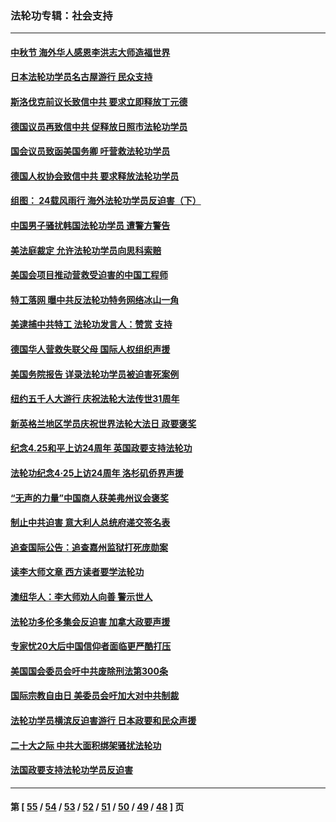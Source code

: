 ### 法轮功专辑：社会支持
---
#### [中秋节 海外华人感恩李洪志大师造福世界](../../pages/nf4386/n14084051.md?10060430) 
#### [日本法轮功学员名古屋游行 民众支持](../../pages/nf4386/n14077424.md?10060430) 
#### [斯洛伐克前议长致信中共 要求立即释放丁元德](../../pages/nf4386/n14074619.md?10060430) 
#### [德国议员再致信中共 促释放日照市法轮功学员](../../pages/nf4386/n14069901.md?10060430) 
#### [国会议员致函美国务卿 吁营救法轮功学员](../../pages/nf4386/n14068427.md?10060430) 
#### [德国人权协会致信中共 要求释放法轮功学员](../../pages/nf4386/n14045330.md?10060430) 
#### [组图： 24载风雨行 海外法轮功学员反迫害（下）](../../pages/nf4386/n14030279.md?10060430) 
#### [中国男子骚扰韩国法轮功学员 遭警方警告](../../pages/nf4386/n14033245.md?10060430) 
#### [美法庭裁定 允许法轮功学员向思科索赔](../../pages/nf4386/n14030620.md?10060430) 
#### [美国会项目推动营救受迫害的中国工程师](../../pages/nf4386/n14019887.md?10060430) 
#### [特工落网 曝中共反法轮功特务网络冰山一角](../../pages/nf4386/n14006412.md?10060430) 
#### [美逮捕中共特工 法轮功发言人：赞赏 支持](../../pages/nf4386/n14005107.md?10060430) 
#### [德国华人营救失联父母 国际人权组织声援](../../pages/nf4386/n14002019.md?10060430) 
#### [美国务院报告 详录法轮功学员被迫害死案例](../../pages/nf4386/n13997752.md?10060430) 
#### [纽约五千人大游行 庆祝法轮大法传世31周年](../../pages/nf4386/n13995110.md?10060430) 
#### [新英格兰地区学员庆祝世界法轮大法日 政要褒奖](../../pages/nf4386/n13990800.md?10060430) 
#### [纪念4.25和平上访24周年 英国政要支持法轮功](../../pages/nf4386/n13984057.md?10060430) 
#### [法轮功纪念4·25上访24周年 洛杉矶侨界声援](../../pages/nf4386/n13978796.md?10060430) 
#### [“无声的力量”中国商人获美弗州议会褒奖](../../pages/nf4386/n13941208.md?10060430) 
#### [制止中共迫害 意大利人总统府递交签名表](../../pages/nf4386/n13933726.md?10060430) 
#### [追查国际公告：追查嘉州监狱打死庞勋案](../../pages/nf4386/n13933461.md?10060430) 
#### [读李大师文章 西方读者要学法轮功](../../pages/nf4386/n13925142.md?10060430) 
#### [澳纽华人：李大师劝人向善 警示世人](../../pages/nf4386/n13924146.md?10060430) 
#### [法轮功多伦多集会反迫害 加拿大政要声援](../../pages/nf4386/n13881303.md?10060430) 
#### [专家忧20大后中国信仰者面临更严酷打压](../../pages/nf4386/n13874993.md?10060430) 
#### [美国国会委员会吁中共废除刑法第300条](../../pages/nf4386/n13868121.md?10060430) 
#### [国际宗教自由日 美委员会吁加大对中共制裁](../../pages/nf4386/n13855021.md?10060430) 
#### [法轮功学员横滨反迫害游行 日本政要和民众声援](../../pages/nf4386/n13847132.md?10060430) 
#### [二十大之际 中共大面积绑架骚扰法轮功](../../pages/nf4386/n13846381.md?10060430) 
#### [法国政要支持法轮功学员反迫害](../../pages/nf4386/n13841970.md?10060430) 

---
#### 第 [ [55](./55.md?10060430) / [54](./54.md?10060430) / [53](./53.md?10060430) / [52](./52.md?10060430) / [51](./51.md?10060430) / [50](./50.md?10060430) / [49](./49.md?10060430) / [48](./48.md?10060430) ] 页
